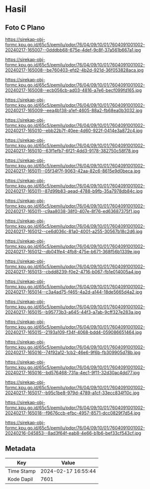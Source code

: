 # Hasil

## Foto C Plano

https://sirekap-obj-formc.kpu.go.id/65c5/pemilu/pdpr/76/04/09/10/01/7604091001002-20240217-165007--0dddbb68-675e-4def-9c8f-37a561b667a1.jpg

https://sirekap-obj-formc.kpu.go.id/65c5/pemilu/pdpr/76/04/09/10/01/7604091001002-20240217-165008--be760403-efd2-4b2d-921d-36f053828aca.jpg

https://sirekap-obj-formc.kpu.go.id/65c5/pemilu/pdpr/76/04/09/10/01/7604091001002-20240217-165008--ecb056cb-ad03-4816-a7e6-becf099fd165.jpg

https://sirekap-obj-formc.kpu.go.id/65c5/pemilu/pdpr/76/04/09/10/01/7604091001002-20240217-165009--eea4b138-a1ef-4605-88a2-fb68ea0b3032.jpg

https://sirekap-obj-formc.kpu.go.id/65c5/pemilu/pdpr/76/04/09/10/01/7604091001002-20240217-165010--ebb22b7f-40ee-4d60-922f-0414e3a872c4.jpg

https://sirekap-obj-formc.kpu.go.id/65c5/pemilu/pdpr/76/04/09/10/01/7604091001002-20240217-165010--63f1efb7-6f21-4dd3-9178-382750c58f78.jpg

https://sirekap-obj-formc.kpu.go.id/65c5/pemilu/pdpr/76/04/09/10/01/7604091001002-20240217-165011--05f34f7f-9063-42aa-82c6-8615e9d0beca.jpg

https://sirekap-obj-formc.kpu.go.id/65c5/pemilu/pdpr/76/04/09/10/01/7604091001002-20240217-165011--87d99b83-aead-4788-b9fb-35a7978db84c.jpg

https://sirekap-obj-formc.kpu.go.id/65c5/pemilu/pdpr/76/04/09/10/01/7604091001002-20240217-165011--c9aa8038-38f0-407e-8f76-ed63687375f1.jpg

https://sirekap-obj-formc.kpu.go.id/65c5/pemilu/pdpr/76/04/09/10/01/7604091001002-20240217-165012--ce6d036c-81a0-4001-a255-30567b18c2d6.jpg

https://sirekap-obj-formc.kpu.go.id/65c5/pemilu/pdpr/76/04/09/10/01/7604091001002-20240217-165012--db041fe4-4fb8-475e-b671-368f56b1339e.jpg

https://sirekap-obj-formc.kpu.go.id/65c5/pemilu/pdpr/76/04/09/10/01/7604091001002-20240217-165013--cbdd8239-f0e2-4716-b067-fb1e014005a4.jpg

https://sirekap-obj-formc.kpu.go.id/65c5/pemilu/pdpr/76/04/09/10/01/7604091001002-20240217-165014--c3a4ad75-f465-4a2d-a144-18de5665d4a2.jpg

https://sirekap-obj-formc.kpu.go.id/65c5/pemilu/pdpr/76/04/09/10/01/7604091001002-20240217-165015--b95773b3-a645-44f3-a7ab-9cff327e283a.jpg

https://sirekap-obj-formc.kpu.go.id/65c5/pemilu/pdpr/76/04/09/10/01/7604091001002-20240217-165015--2193a109-f34f-4068-bdd4-059086651464.jpg

https://sirekap-obj-formc.kpu.go.id/65c5/pemilu/pdpr/76/04/09/10/01/7604091001002-20240217-165016--74f92a12-1cb2-46e6-9f6b-fb309905d78b.jpg

https://sirekap-obj-formc.kpu.go.id/65c5/pemilu/pdpr/76/04/09/10/01/7604091001002-20240217-165016--bd576468-731a-4ec1-9f11-32d30ac4dd77.jpg

https://sirekap-obj-formc.kpu.go.id/65c5/pemilu/pdpr/76/04/09/10/01/7604091001002-20240217-165017--b95c1be8-979d-4789-a1cf-33ecc834f10c.jpg

https://sirekap-obj-formc.kpu.go.id/65c5/pemilu/pdpr/76/04/09/10/01/7604091001002-20240217-165018--f9676ccb-efbc-4957-8571-dcc0829f7d54.jpg

https://sirekap-obj-formc.kpu.go.id/65c5/pemilu/pdpr/76/04/09/10/01/7604091001002-20240216-045853--8ad3f64f-eab8-4e66-b1b6-bef33cf543cf.jpg


## Metadata

| Key        | Value               |
| ---------- | ------------------- |
| Time Stamp | 2024-02-17 16:55:44 |
| Kode Dapil | 7601                |



